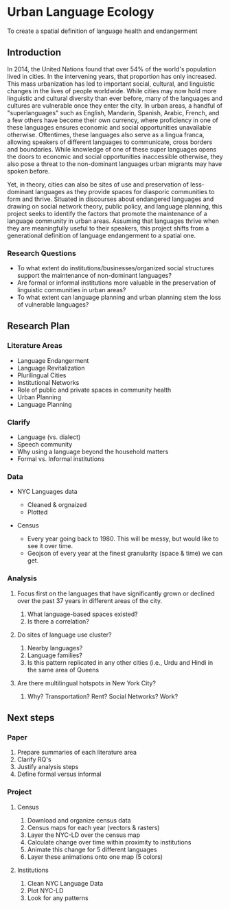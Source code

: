 # Urban Language Ecology

To create a spatial definition of language health and endangerment

## Introduction

In 2014, the United Nations found that over 54% of the world's population lived in cities. In the intervening years, that proportion has only increased. This mass urbanization has led to important social, cultural, and linguistic changes in the lives of people worldwide. While cities may now hold more linguistic and cultural diversity than ever before, many of the languages and cultures are vulnerable once they enter the city. In urban areas, a handful of "superlanguages" such as English, Mandarin, Spanish, Arabic, French, and a few others have become their own currency, where proficiency in one of these languages ensures economic and social opportunities unavailable otherwise. Oftentimes, these languages also serve as a lingua franca, allowing speakers of different languages to communicate, cross borders and boundaries. While knowledge of one of these super languages opens the doors to economic and social opportunities inaccessible otherwise, they also pose a threat to the non-dominant languages urban migrants may have spoken before. 

Yet, in theory, cities can also be sites of use and preservation of less-dominant languages as they provide spaces for diasporic communities to form and thrive. Situated in discourses about endangered languages and drawing on social network theory, public policy, and language planning, this project seeks to identify the factors that promote the maintenance of a language community in urban areas. Assuming that languages thrive when they are meaningfully useful to their speakers, this project shifts from a generational definition of language endangerment to a spatial one. 

### Research Questions

* To what extent do institutions/businesses/organized social structures support the maintenance of non-dominant languages?
* Are formal or informal institutions more valuable in the preservation of linguistic communities in urban areas?
* To what extent can language planning and urban planning stem the loss of vulnerable languages?
	
## Research Plan

### Literature Areas

* Language Endangerment
* Language Revitalization
* Plurilingual Cities
* Institutional Networks
* Role of public and private spaces in community health
* Urban Planning 
* Language Planning

### Clarify
* Language (vs. dialect)
* Speech community
* Why using a language beyond the household matters
* Formal vs. Informal institutions

### Data

* NYC Languages data
	* Cleaned & orgnaized
	* Plotted

* Census
	* Every year going back to 1980. This will be messy, but would like to see it over time.
	* Geojson of every year at the finest granularity (space & time) we can get.

### Analysis

1. Focus first on the languages that have significantly grown or declined over the past 37 years in different areas of the city. 
	1. What language-based spaces existed? 
	2. Is there a correlation?
	
2. Do sites of language use cluster?
	1. Nearby languages?
	2. Language families?
	3. Is this pattern replicated in any other cities (i.e., Urdu and Hindi in the same area of Queens
3. Are there multilingual hotspots in New York City? 
	1. Why? Transportation? Rent? Social Networks? Work?
		
## Next steps

### Paper
1. Prepare summaries of each literature area
2. Clarify RQ's
3. Justify analysis steps
4. Define formal versus informal

### Project
1. Census
	1. Download and organize census data
	2. Census maps for each year (vectors & rasters)
	4. Layer the NYC-LD over the census map
	5. Calculate change over time within proximity to institutions
	6. Animate this change for 5 different languages
	7. Layer these animations onto one map (5 colors)

2. Institutions
	1. Clean NYC Language Data 
	2. Plot NYC-LD
	3. Look for any patterns

